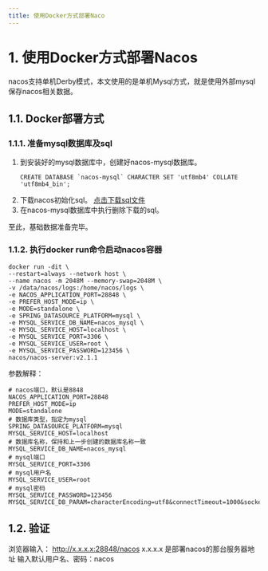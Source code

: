 ```yaml
---
title: 使用Docker方式部署Naco
---
```


# 1. 使用Docker方式部署Nacos

nacos支持单机Derby模式，本文使用的是单机Mysql方式，就是使用外部mysql保存nacos相关数据。

## 1.1. Docker部署方式
### 1.1.1. 准备mysql数据库及sql
1. 到安装好的mysql数据库中，创建好nacos-mysql数据库。
   ```shell
   CREATE DATABASE `nacos-mysql` CHARACTER SET 'utf8mb4' COLLATE 'utf8mb4_bin';
   ```
2. 下载nacos初始化sql。
   [点击下载sql文件](https://github.com/alibaba/nacos/blob/develop/distribution/conf/mysql-schema.sql)
3. 在nacos-mysql数据库中执行删除下载的sql。
   
至此，基础数据准备完毕。

### 1.1.2. 执行docker run命令启动nacos容器
```shell
docker run -dit \
--restart=always --network host \
--name nacos -m 2048M --memory-swap=2048M \
-v /data/nacos/logs:/home/nacos/logs \
-e NACOS_APPLICATION_PORT=28848 \
-e PREFER_HOST_MODE=ip \
-e MODE=standalone \
-e SPRING_DATASOURCE_PLATFORM=mysql \
-e MYSQL_SERVICE_DB_NAME=nacos_mysql \
-e MYSQL_SERVICE_HOST=localhost \
-e MYSQL_SERVICE_PORT=3306 \
-e MYSQL_SERVICE_USER=root \
-e MYSQL_SERVICE_PASSWORD=123456 \
nacos/nacos-server:v2.1.1
```

参数解释：
```shell
# nacos端口，默认是8848
NACOS_APPLICATION_PORT=28848
PREFER_HOST_MODE=ip
MODE=standalone
# 数据库类型，指定为mysql
SPRING_DATASOURCE_PLATFORM=mysql
MYSQL_SERVICE_HOST=localhost
# 数据库名称，保持和上一步创建的数据库名称一致
MYSQL_SERVICE_DB_NAME=nacos_mysql
# mysql端口
MYSQL_SERVICE_PORT=3306
# mysql用户名
MYSQL_SERVICE_USER=root
# mysql密码
MYSQL_SERVICE_PASSWORD=123456
MYSQL_SERVICE_DB_PARAM=characterEncoding=utf8&connectTimeout=1000&socketTimeout=3000&autoReconnect=true&useSSL=false
```

## 1.2. 验证
浏览器输入：
http://x.x.x.x:28848/nacos     x.x.x.x 是部署nacos的那台服务器地址
输入默认用户名、密码：nacos